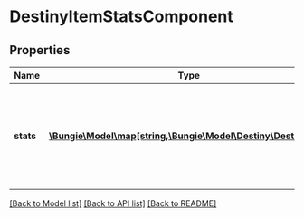 # DestinyItemStatsComponent

## Properties
Name | Type | Description | Notes
------------ | ------------- | ------------- | -------------
**stats** | [**\Bungie\Model\map[string,\Bungie\Model\Destiny\DestinyStat]**](DestinyStat.md) | If the item has stats that it provides (damage, defense, etc...), it will be given here. | [optional] 

[[Back to Model list]](../README.md#documentation-for-models) [[Back to API list]](../README.md#documentation-for-api-endpoints) [[Back to README]](../README.md)


